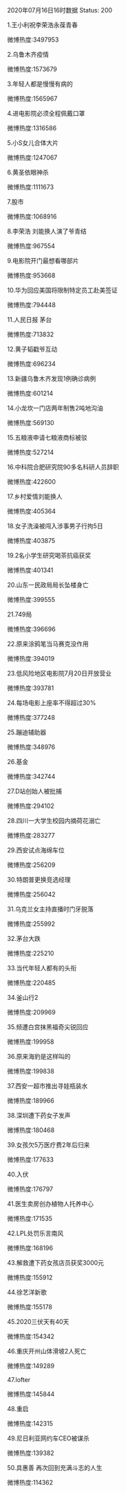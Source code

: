 2020年07月16日16时数据
Status: 200

1.王小利祝李荣浩永葆青春

微博热度:3497953

2.乌鲁木齐疫情

微博热度:1573679

3.年轻人都是慢慢有病的

微博热度:1565967

4.进电影院必须全程佩戴口罩

微博热度:1316586

5.小S女儿合体大片

微博热度:1247067

6.黄圣依眼神杀

微博热度:1111673

7.股市

微博热度:1068916

8.李荣浩 刘能换人演了爷青结

微博热度:967554

9.电影院开门最想看哪部片

微博热度:953668

10.华为回应美国将限制特定员工赴美签证

微博热度:794448

11.人民日报 茅台

微博热度:713832

12.黄子韬戳爷互动

微博热度:696234

13.新疆乌鲁木齐发现1例确诊病例

微博热度:601214

14.小龙坎一门店两年制售2吨地沟油

微博热度:569130

15.五粮液申请七粮液商标被驳

微博热度:527214

16.中科院合肥研究院90多名科研人员辞职

微博热度:422600

17.乡村爱情刘能换人

微博热度:405364

18.女子洗澡被闯入涉事男子行拘5日

微博热度:403875

19.2名小学生研究喝茶抗癌获奖

微博热度:401341

20.山东一民政局局长坠楼身亡

微博热度:399555

21.749局

微博热度:396696

22.原来涂鸦笔当马赛克没作用

微博热度:394019

23.低风险地区电影院7月20日开放营业

微博热度:393781

24.每场电影上座率不得超过30%

微博热度:377248

25.蹦迪辅助器

微博热度:348976

26.基金

微博热度:342744

27.D站创始人被批捕

微博热度:294102

28.四川一大学生校园内摘荷花溺亡

微博热度:283277

29.西安试点海绵车位

微博热度:256209

30.特朗普更换竞选经理

微博热度:256042

31.乌克兰女主持直播时门牙脱落

微博热度:255992

32.茅台大跌

微博热度:225210

33.当代年轻人都有的头衔

微博热度:220485

34.釜山行2

微博热度:209969

35.频遭白宫抹黑福奇尖锐回应

微博热度:199958

36.原来海豹是这样叫的

微博热度:199838

37.西安一超市推出寻娃瓶装水

微博热度:189966

38.深圳遭下药女子发声

微博热度:180468

39.女孩欠5万医疗费2年后归来

微博热度:177633

40.入伏

微博热度:176797

41.医生卖房创办植物人托养中心

微博热度:171535

42.LPL处罚乐言南风

微博热度:168196

43.解救遭下药女孩店员获奖3000元

微博热度:155912

44.徐艺洋新歌

微博热度:155178

45.2020三伏天有40天

微博热度:154342

46.重庆开州山体滑坡2人死亡

微博热度:149289

47.lofter

微博热度:145844

48.重启

微博热度:142315

49.尼日利亚网约车CEO被谋杀

微博热度:139382

50.具惠善 再次回到充满斗志的人生

微博热度:114362

